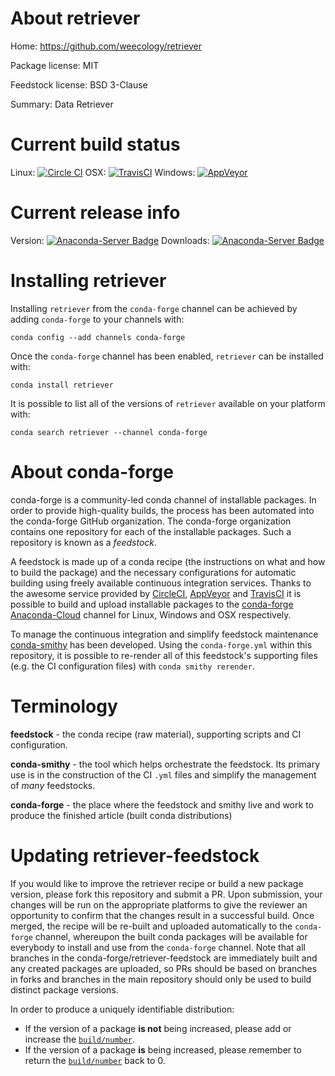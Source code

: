 About retriever
===============

Home: https://github.com/weecology/retriever

Package license: MIT

Feedstock license: BSD 3-Clause

Summary: Data Retriever



Current build status
====================

Linux: [![Circle CI](https://circleci.com/gh/conda-forge/retriever-feedstock.svg?style=shield)](https://circleci.com/gh/conda-forge/retriever-feedstock)
OSX: [![TravisCI](https://travis-ci.org/conda-forge/retriever-feedstock.svg?branch=master)](https://travis-ci.org/conda-forge/retriever-feedstock)
Windows: [![AppVeyor](https://ci.appveyor.com/api/projects/status/github/conda-forge/retriever-feedstock?svg=True)](https://ci.appveyor.com/project/conda-forge/retriever-feedstock/branch/master)

Current release info
====================
Version: [![Anaconda-Server Badge](https://anaconda.org/conda-forge/retriever/badges/version.svg)](https://anaconda.org/conda-forge/retriever)
Downloads: [![Anaconda-Server Badge](https://anaconda.org/conda-forge/retriever/badges/downloads.svg)](https://anaconda.org/conda-forge/retriever)

Installing retriever
====================

Installing `retriever` from the `conda-forge` channel can be achieved by adding `conda-forge` to your channels with:

```
conda config --add channels conda-forge
```

Once the `conda-forge` channel has been enabled, `retriever` can be installed with:

```
conda install retriever
```

It is possible to list all of the versions of `retriever` available on your platform with:

```
conda search retriever --channel conda-forge
```


About conda-forge
=================

conda-forge is a community-led conda channel of installable packages.
In order to provide high-quality builds, the process has been automated into the
conda-forge GitHub organization. The conda-forge organization contains one repository
for each of the installable packages. Such a repository is known as a *feedstock*.

A feedstock is made up of a conda recipe (the instructions on what and how to build
the package) and the necessary configurations for automatic building using freely
available continuous integration services. Thanks to the awesome service provided by
[CircleCI](https://circleci.com/), [AppVeyor](http://www.appveyor.com/)
and [TravisCI](https://travis-ci.org/) it is possible to build and upload installable
packages to the [conda-forge](https://anaconda.org/conda-forge)
[Anaconda-Cloud](http://docs.anaconda.org/) channel for Linux, Windows and OSX respectively.

To manage the continuous integration and simplify feedstock maintenance
[conda-smithy](http://github.com/conda-forge/conda-smithy) has been developed.
Using the ``conda-forge.yml`` within this repository, it is possible to re-render all of
this feedstock's supporting files (e.g. the CI configuration files) with ``conda smithy rerender``.


Terminology
===========

**feedstock** - the conda recipe (raw material), supporting scripts and CI configuration.

**conda-smithy** - the tool which helps orchestrate the feedstock.
                   Its primary use is in the construction of the CI ``.yml`` files
                   and simplify the management of *many* feedstocks.

**conda-forge** - the place where the feedstock and smithy live and work to
                  produce the finished article (built conda distributions)


Updating retriever-feedstock
============================

If you would like to improve the retriever recipe or build a new
package version, please fork this repository and submit a PR. Upon submission,
your changes will be run on the appropriate platforms to give the reviewer an
opportunity to confirm that the changes result in a successful build. Once
merged, the recipe will be re-built and uploaded automatically to the
`conda-forge` channel, whereupon the built conda packages will be available for
everybody to install and use from the `conda-forge` channel.
Note that all branches in the conda-forge/retriever-feedstock are
immediately built and any created packages are uploaded, so PRs should be based
on branches in forks and branches in the main repository should only be used to
build distinct package versions.

In order to produce a uniquely identifiable distribution:
 * If the version of a package **is not** being increased, please add or increase
   the [``build/number``](http://conda.pydata.org/docs/building/meta-yaml.html#build-number-and-string).
 * If the version of a package **is** being increased, please remember to return
   the [``build/number``](http://conda.pydata.org/docs/building/meta-yaml.html#build-number-and-string)
   back to 0.

